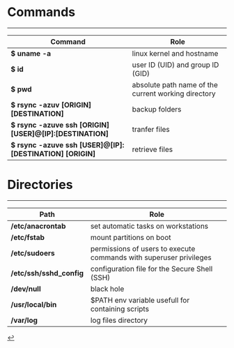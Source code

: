 # Commands
---

| Command | Role |
| - | - |
| **$ uname -a** | linux kernel and hostname |
| **$ id** | user ID (UID) and group ID (GID) |
| **$ pwd** | absolute path name of the current working directory |
| **$ rsync -azuv [ORIGIN] [DESTINATION]** | backup folders |
| **$ rsync -azuve ssh [ORIGIN] [USER]@[IP]:[DESTINATION]** | tranfer files |
| **$ rsync -azuve ssh [USER]@[IP]:[DESTINATION] [ORIGIN]** | retrieve files |

# Directories
---

| Path | Role |
| ---- | ---- |
| **/etc/anacrontab** | set automatic tasks on workstations |
| **/etc/fstab** | mount partitions on boot |
| **/etc/sudoers** | permissions of users to execute commands with superuser privileges |
| **/etc/ssh/sshd_config** | configuration file for the Secure Shell (SSH) |
| **/dev/null** | black hole |
| **/usr/local/bin** | $PATH env variable usefull for containing scripts |
| **/var/log** | log files directory |

[↩️](../Linux.html)
